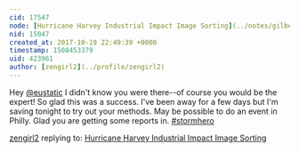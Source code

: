 ```yaml
---
cid: 17547
node: [Hurricane Harvey Industrial Impact Image Sorting](../notes/gilbert/10-13-2017/hurricane-harvey-industrial-impact-image-sorting)
nid: 15047
created_at: 2017-10-19 22:49:39 +0000
timestamp: 1508453379
uid: 423961
author: [zengirl2](../profile/zengirl2)
---
```


Hey [@eustatic](/profile/eustatic) I didn't know you were there--of course you would be the expert! So glad this was a success. I've been away for a few days but I'm saving tonight to try out your methods. May be possible to do an event in Philly. Glad you are getting some reports in. [#stormhero](/tag/stormhero)

[zengirl2](../profile/zengirl2) replying to: [Hurricane Harvey Industrial Impact Image Sorting](../notes/gilbert/10-13-2017/hurricane-harvey-industrial-impact-image-sorting)

